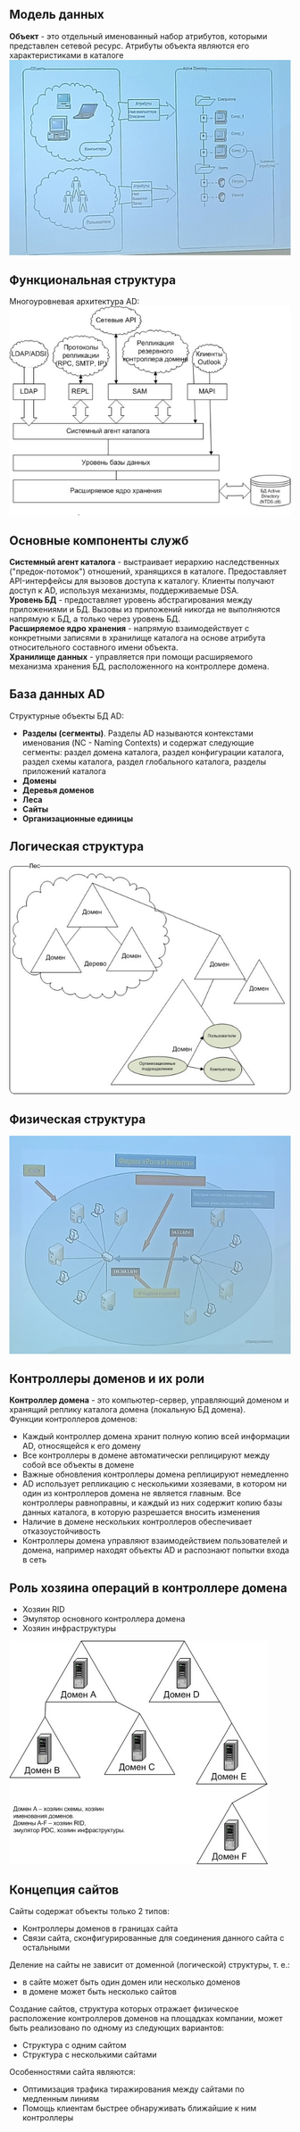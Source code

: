 ## Модель данных
**Объект** - это отдельный именованный набор атрибутов, которыми представлен сетевой ресурс. Атрибуты объекта являются его характеристиками в каталоге  
![Модель данных](../Pictures/03_01.%20Модель%20данных.png)  
## Функциональная структура
Многоуровневая архитектура AD:  
![Многоуровневая архитектура AD](../Pictures/03_02.%20Многоуровневая%20архитектура%20AD.png)  
## Основные компоненты служб
**Системный агент каталога** - выстраивает иерархию наследственных ("предок-потомок") отношений, хранящихся в каталоге. Предоставляет API-интерфейсы для вызовов доступа к каталогу. Клиенты получают доступ к AD, используя механизмы, поддерживаемые DSA.  
**Уровень БД** - предоставляет уровень абстрагирования между приложениями и БД. Вызовы из приложений никогда не выполняются напрямую к БД, а только через уровень БД.  
**Расширяемое ядро хранения** - напрямую взаимодействует с конкретными записями в хранилище каталога на основе атрибута относительного составного имени объекта.  
**Хранилище данных** - управляется при помощи расширяемого механизма хранения БД, расположенного на контроллере домена.
## База данных AD
Структурные объекты БД AD:
- **Разделы (сегменты)**. Разделы AD называются контекстами именования (NC - Naming Contexts) и содержат следующие сегменты: раздел домена каталога, раздел конфигурации каталога, раздел схемы каталога, раздел глобального каталога, разделы приложений каталога
- **Домены**
- **Деревья доменов**
- **Леса**
- **Сайты**
- **Организационные единицы**
## Логическая структура
![Логическая структура](../Pictures/03_03.%20Логическая%20структура.png)
## Физическая структура
![Физическая структура](../Pictures/03_04.%20Физическая%20структура.png)
## Контроллеры доменов и их роли
**Контроллер домена** - это компьютер-сервер, управляющий доменом и хранящий реплику каталога домена (локальную БД домена).  
Функции контроллеров доменов:
- Каждый контроллер домена хранит полную копию всей информации AD, относящейся к его домену
- Все контроллеры в домене автоматически реплицируют между собой все объекты в домене
- Важные обновления контроллеры домена реплицируют немедленно
- AD использует репликацию с несколькими хозяевами, в котором ни один из контроллеров домена не является главным. Все контроллеры равноправны, и каждый из них содержит копию базы данных каталога, в которую разрешается вносить изменения
- Наличие в домене нескольких контроллеров обеспечивает отказоустойчивость
- Контроллеры домена управляют взаимодействием пользователей и домена, например находят объекты AD и распознают попытки входа в сеть
## Роль хозяина операций в контроллере домена
- Хозяин RID
- Эмулятор основного контроллера домена
- Хозяин инфраструктуры
  
![Роль хозяина операций в контроллере домена](../Pictures/03_05.%20Роль%20хозяина%20операций%20в%20контроллере%20домена.png)  
## Концепция сайтов
Сайты содержат объекты только 2 типов:
- Контроллеры доменов в границах сайта
- Связи сайта, сконфигурированные для соединения данного сайта с остальными
  
Деление на сайты не зависит от доменной (логической) структуры, т. е.:
- в сайте может быть один домен или несколько доменов
- в домене может быть несколько сайтов
  
Создание сайтов, структура которых отражает физическое расположение контроллеров доменов на площадках компании, может быть реализовано по одному из следующих вариантов:
- Структура с одним сайтом
- Структура с несколькими сайтами
  
Особенностями сайта являются:
- Оптимизация трафика тиражирования между сайтами по медленным линиям
- Помощь клиентам быстрее обнаруживать ближайшие к ним контроллеры